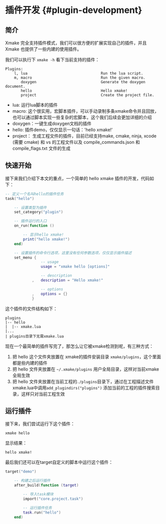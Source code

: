 # 插件开发 {#plugin-development}

## 简介

Xmake 完全支持插件模式，我们可以很方便的扩展实现自己的插件，并且 Xmake 也提供了一些内建的使用插件。

我们可以执行下 `xmake -h` 看下当前支持的插件：

```
Plugins:
    l, lua                                 Run the lua script.
    m, macro                               Run the given macro.
       doxygen                             Generate the doxygen document.
       hello                               Hello xmake!
       project                             Create the project file.
```

* lua: 运行lua脚本的插件
* macro: 这个很实用，宏脚本插件，可以手动录制多条xmake命令并且回放，也可以通过脚本实现一些复杂的宏脚本，这个我们后续会更加详细的介绍
* doxygen：一键生成doxygen文档的插件
* hello: 插件demo，仅仅显示一句话：'hello xmake!'
* project： 生成工程文件的插件，目前已经支持make, cmake, ninja, xcode (需要 cmake) 和 vs 的工程文件以及 compile_commands.json 和 compile_flags.txt 文件的生成

## 快速开始

接下来我们介绍下本文的重点，一个简单的 hello xmake 插件的开发，代码如下：

```lua
-- 定义一个名叫hello的插件任务
task("hello")

    -- 设置类型为插件
    set_category("plugin")

    -- 插件运行的入口
    on_run(function ()

        -- 显示hello xmake!
        print("hello xmake!")
    end)

    -- 设置插件的命令行选项，这里没有任何参数选项，仅仅显示插件描述
    set_menu {
                -- usage
                usage = "xmake hello [options]"

                -- description
            ,   description = "Hello xmake!"

                -- options
            ,   options = {}
            }
```

这个插件的文件结构如下：

```
plugins
|-- hello
|  |-- xmake.lua
|...
| plugins目录下无需xmake.lua
```

现在一个最简单的插件写完了，那怎么让它被xmake检测到呢，有三种方式：

1. 把 hello 这个文件夹放置在 xmake的插件安装目录 `xmake/plugins`，这个里面都是些内建的插件
2. 把 hello 文件夹放置在 `~/.xmake/plugins` 用户全局目录，这样对当前xmake 全局生效
3. 把 hello 文件夹放置在当前工程的`./plugins`目录下，通过在工程描述文件xmake.lua中调用`add_plugindirs("plugins")` 添加当前的工程的插件搜索目录，这样只对当前工程生效

## 运行插件

接下来，我们尝试运行下这个插件：

```console
xmake hello
```

显示结果：

```
hello xmake!
```

最后我们还可以在target自定义的脚本中运行这个插件：

```lua
target("demo")

    -- 构建之后运行插件
    after_build(function (target)

        -- 导入task模块
        import("core.project.task")

        -- 运行插件任务
        task.run("hello")
    end)
```

